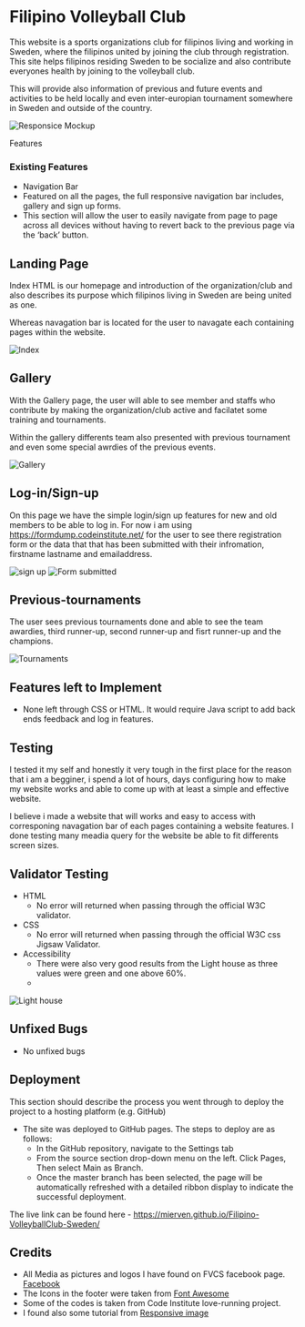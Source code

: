 # Filipino Volleyball Club

This website is a sports organizations club for filipinos living and working in Sweden, where the filipinos united by joining the club through registration. This site helps filipinos residing Sweden to be socialize and also contribute everyones health by joining to the volleyball club.

This will provide also information of previous and future events and activities to be held locally and even inter-europian tournament somewhere in Sweden and outside of the country.

![Responsice Mockup](doc/responsiv.jpg)

Features

### Existing Features

- Navigation Bar
- Featured on all the pages, the full responsive navigation bar includes, gallery and sign up forms.
- This section will allow the user to easily navigate from page to page across all devices without having to revert back to the previous page via the ‘back’ button.

## Landing Page

Index HTML is our homepage and introduction of the organization/club and also describes its purpose which filipinos  living in Sweden are being united as one. 

Whereas navagation bar is located for the user to navagate each containing pages within the website.

![Index](doc/landing.jpg)

## Gallery

With the Gallery page, the user will able to see member and staffs who contribute by making the organization/club active and facilatet some training and tournaments. 

Within the gallery differents team also presented with previous tournament and even some special awrdies of the previous events. 

![Gallery](doc/galleries.jpg)

## Log-in/Sign-up

On this page we have the simple login/sign up features for new and old members to be able to log in. For now i am using <https://formdump.codeinstitute.net/> for the user to see there registration form or the data that that has been submitted with their infromation, firstname lastname and emailaddress.

![sign up](doc/sign-up.jpg)
![Form submitted](doc/form-submitted-data.png)

## Previous-tournaments

The user sees previous tournaments done and able to see the team awardies, third runner-up, second runner-up and fisrt runner-up and the champions.

![Tournaments](doc/previous-tournaments.jpg)

## Features left to Implement

- None left through CSS or HTML. It would require Java script to add back ends feedback and log in features.


## Testing

I tested it my self and honestly it very tough in the first place for the reason that i am a begginer, i spend a lot of hours, days configuring how to make my website works and able to come up with at least a simple and effective website.

I believe i made a website that will works and easy to access with corresponing navagation bar of each pages containing a website features. I done testing many meadia query for the website be able to fit differents screen sizes. 

 

## Validator Testing

- HTML
  - No error will returned when passing through the official W3C validator.
- CSS
  - No error will returned when passing through the official W3C css Jigsaw Validator.
- Accessibility
  - There were also very good results from the Light house as three values were green and one above 60%.
  - 
![Light house](doc/lighthouse.jpg)

 ## Unfixed Bugs
  - No unfixed bugs

## Deployment

This section should describe the process you went through to deploy the project to a hosting platform (e.g. GitHub)

- The site was deployed to GitHub pages. The steps to deploy are as follows:
  - In the GitHub repository, navigate to the Settings tab
  - From the source section drop-down menu on the left. Click Pages, Then select Main as Branch.
  - Once the master branch has been selected, the page will be automatically refreshed with a detailed ribbon display to indicate the successful deployment.

The live link can be found here - <https://mierven.github.io/Filipino-VolleyballClub-Sweden/>

## Credits

- All Media as pictures and logos I have found on FVCS facebook page. [Facebook](https://www.facebook.com/filipinovolleyballcommunityofsweden)
- The Icons in the footer were taken from [Font Awesome](https://fontawesome.com/)
- Some of the codes is taken from Code Institute love-running project.
- I found also some tutorial from [Responsive image](<https://www.youtube.com/>)
